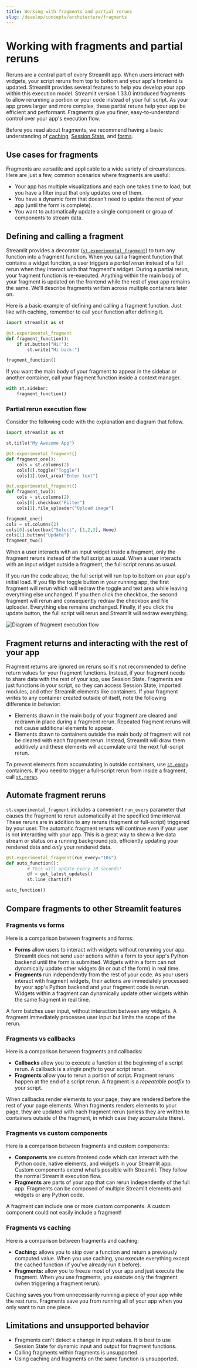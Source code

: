 ```yaml
---
title: Working with fragments and partial reruns
slug: /develop/concepts/architecture/fragments
---
```


# Working with fragments and partial reruns

Reruns are a central part of every Streamlit app. When users interact with widgets, your script reruns from top to bottom and your app's frontend is updated. Streamlit provides several features to help you develop your app within this execution model. Streamlit version 1.33.0 introduced fragments to allow rerunning a portion or your code instead of your full script. As your app grows larger and more complex, these partial reruns help your app be efficient and performant. Fragments give you finer, easy-to-understand control over your app's execution flow.

Before you read about fragments, we recommend having a basic understanding of [caching](/develop/concepts/architecture/caching), [Session State](/concepts/architecture/session-state), and [forms](/develop/concepts/architecture/forms).

## Use cases for fragments

Fragments are versatile and applicable to a wide variety of circumstances. Here are just a few, common scenarios where fragments are useful:

- Your app has multiple visualizations and each one takes time to load, but you have a filter input that only updates one of them.
- You have a dynamic form that doesn't need to update the rest of your app (until the form is complete).
- You want to automatically update a single component or group of components to stream data.

## Defining and calling a fragment

Streamlit provides a decorator ([`st.experimental_fragment`](/develop/api-reference/execution-flow/st.fragment)) to turn any function into a fragment function. When you call a fragment function that contains a widget function, a user triggers a _partial rerun_ instead of a full rerun when they interact with that fragment's widget. During a partial rerun, your fragment function is re-executed. Anything within the main body of your fragment is updated on the frontend while the rest of your app remains the same. We'll describe fragments written across multiple containers later on.

Here is a basic example of defining and calling a fragment function. Just like with caching, remember to call your function after defining it.

```python
import streamlit as st

@st.experimental_fragment
def fragment_function():
    if st.button("Hi!"):
        st.write("Hi back!")

fragment_function()
```

If you want the main body of your fragment to appear in the sidebar or another container, call your fragment function inside a context manager.

```python
with st.sidebar:
    fragment_function()
```

### Partial rerun execution flow

Consider the following code with the explanation and diagram that follow.

```python
import streamlit as st

st.title("My Awesome App")

@st.experimental_fragment()
def fragment_one():
    cols = st.columns(2)
    cols[0].toggle("Toggle")
    cols[1].text_area("Enter text")

@st.experimental_fragment()
def fragment_two():
    cols = st.columns(2)
    cols[0].checkbox("Filter")
    cols[1].file_uploader("Upload image")

fragment_one()
cols = st.columns(2)
cols[0].selectbox("Select", [1,2,3], None)
cols[1].button("Update")
fragment_two()
```

When a user interacts with an input widget inside a fragment, only the fragment reruns instead of the full script as usual. When a user interacts with an input widget outside a fragment, the full script reruns as usual.

If you run the code above, the full script will run top to bottom on your app's initial load. If you flip the toggle button in your running app, the first fragment will rerun which will redraw the toggle and text area while leaving everything else unchanged. If you then click the checkbox, the second fragment will rerun and consequently redraw the checkbox and file uploader. Everything else remains unchanged. Finally, if you click the update button, the full script will rerun and Streamlit will redraw everything.

![Diagram of fragment execution flow](/images/concepts/fragment_diagram.png)

## Fragment returns and interacting with the rest of your app

Fragment returns are ignored on reruns so it's not recommended to define return values for your fragment functions. Instead, if your fragment needs to share data with the rest of your app, use Session State. Fragments are just functions in your script, so they can access Session State, imported modules, and other Streamlit elements like containers. If your fragment writes to any container created outside of itself, note the following difference in behavior:

- Elements drawn in the main body of your fragment are cleared and redrawn in place during a fragment rerun. Repeated fragment reruns will not cause additional elements to appear.
- Elements drawn to containers outside the main body of fragment will not be cleared with each fragment rerun. Instead, Streamlit will draw them additively and these elements will accumulate until the next full-script rerun.

To prevent elements from accumulating in outside containers, use [`st.empty`](/develop/api-reference/layout/st.empty) containers. If you need to trigger a full-script rerun from inside a fragment, call [`st.rerun`](/develop/api-reference/execution-flow/st.rerun).

## Automate fragment reruns

`st.experimental_fragment` includes a convenient `run_every` parameter that causes the fragment to rerun automatically at the specified time interval. These reruns are in addition to any reruns (fragment or full-script) triggered by your user. The automatic fragment reruns will continue even if your user is not interacting with your app. This is a great way to show a live data stream or status on a running background job, efficiently updating your rendered data and _only_ your rendered data.

```python
@st.experimental_fragment(run_every="10s")
def auto_function():
		# This will update every 10 seconds!
		df = get_latest_updates()
		st.line_chart(df)

auto_function()
```

## Compare fragments to other Streamlit features

### Fragments vs forms

Here is a comparison between fragments and forms:

- **Forms** allow users to interact with widgets without rerunning your app. Streamlit does not send user actions within a form to your app's Python backend until the form is submitted. Widgets within a form can not dynamically update other widgets (in or out of the form) in real time.
- **Fragments** run independently from the rest of your code. As your users interact with fragment widgets, their actions are immediately processed by your app's Python backend and your fragment code is rerun. Widgets within a fragment can dynamically update other widgets within the same fragment in real time.

A form batches user input, without interaction between any widgets. A fragment immediately processes user input but limits the scope of the rerun.

### Fragments vs callbacks

Here is a comparison between fragments and callbacks:

- **Callbacks** allow you to execute a function at the beginning of a script rerun. A callback is a _single prefix_ to your script rerun.
- **Fragments** allow you to rerun a portion of script. Fragment reruns happen at the end of a script rerun. A fragment is a _repeatable postfix_ to your script.

When callbacks render elements to your page, they are rendered before the rest of your page elements. When fragments renders elements to your page, they are updated with each fragment rerun (unless they are written to containers outside of the fragment, in which case they accumulate there).

### Fragments vs custom components

Here is a comparison between fragments and custom components:

- **Components** are custom frontend code which can interact with the Python code, native elements, and widgets in your Streamlit app. Custom components extend what’s possible with Streamlit. They follow the normal Streamlit execution flow.
- **Fragments** are parts of your app that can rerun independently of the full app. Fragments can be composed of multiple Streamlit elements and widgets or any Python code.

A fragment can include one or more custom components. A custom component could not easily include a fragment!

### Fragments vs caching

Here is a comparison between fragments and caching:

- **Caching:** allows you to skip over a function and return a previously computed value. When you use caching, you execute everything except the cached function (if you've already run it before).
- **Fragments:** allow you to freeze most of your app and just execute the fragment. When you use fragments, you execute only the fragment (when triggering a fragment rerun).

Caching saves you from unnecessarily running a piece of your app while the rest runs. Fragments save you from running all of your app when you only want to run one piece.

## Limitations and unsupported behavior

- Fragments can't detect a change in input values. It is best to use Session State for dynamic input and output for fragment functions.
- Calling fragments within fragments is unsupported.
- Using caching and fragments on the same function is unsupported.
